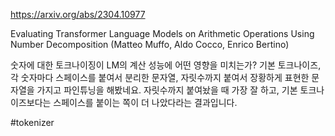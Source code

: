 https://arxiv.org/abs/2304.10977

Evaluating Transformer Language Models on Arithmetic Operations Using Number Decomposition (Matteo Muffo, Aldo Cocco, Enrico Bertino)

숫자에 대한 토크나이징이 LM의 계산 성능에 어떤 영향을 미치는가? 기본 토크나이즈, 각 숫자마다 스페이스를 붙여서 분리한 문자열, 자릿수까지 붙여서 장황하게 표현한 문자열을 가지고 파인튜닝을 해봤네요. 자릿수까지 붙여놨을 때 가장 잘 하고, 기본 토크나이즈보다는 스페이스를 붙이는 쪽이 더 나았다라는 결과입니다.

#tokenizer 